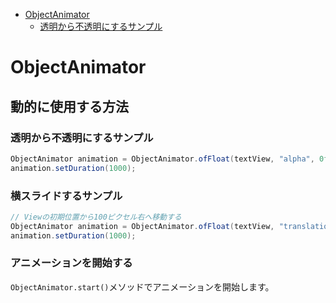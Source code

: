 <!-- TOC depthFrom:1 depthTo:6 withLinks:1 updateOnSave:1 orderedList:0 -->

- [ObjectAnimator](#objectanimator)
	- [透明から不透明にするサンプル](#透明不透明)

<!-- /TOC -->


# ObjectAnimator

## 動的に使用する方法

### 透明から不透明にするサンプル

```Java
ObjectAnimator animation = ObjectAnimator.ofFloat(textView, "alpha", 0f, 1f);
animation.setDuration(1000);
```


### 横スライドするサンプル

```Java
// Viewの初期位置から100ピクセル右へ移動する
ObjectAnimator animation = ObjectAnimator.ofFloat(textView, "translationX", 100f);
animation.setDuration(1000);
```


### アニメーションを開始する

`ObjectAnimator.start()`メソッドでアニメーションを開始します。
